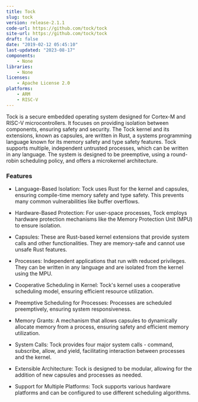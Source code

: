 ```yaml
---
title: Tock
slug: tock
version: release-2.1.1
code-url: https://github.com/tock/tock
site-url: https://github.com/tock/tock
draft: false
date: "2019-02-12 05:45:10"
last-updated: "2023-08-17"
components:
    - None
libraries:
    - None
licenses:
    - Apache License 2.0
platforms:
    - ARM
    - RISC-V
---
```


Tock is a secure embedded operating system designed for Cortex-M and RISC-V microcontrollers. It focuses on providing isolation between components, ensuring safety and security. The Tock kernel and its extensions, known as capsules, are written in Rust, a systems programming language known for its memory safety and type safety features. Tock supports multiple, independent untrusted processes, which can be written in any language. The system is designed to be preemptive, using a round-robin scheduling policy, and offers a microkernel architecture.

<!--more-->

### Features

- Language-Based Isolation: Tock uses Rust for the kernel and capsules, ensuring compile-time memory safety and type safety. This prevents many common vulnerabilities like buffer overflows.

- Hardware-Based Protection: For user-space processes, Tock employs hardware protection mechanisms like the Memory Protection Unit (MPU) to ensure isolation.

- Capsules: These are Rust-based kernel extensions that provide system calls and other functionalities. They are memory-safe and cannot use unsafe Rust features.

- Processes: Independent applications that run with reduced privileges. They can be written in any language and are isolated from the kernel using the MPU.

- Cooperative Scheduling in Kernel: Tock's kernel uses a cooperative scheduling model, ensuring efficient resource utilization.

- Preemptive Scheduling for Processes: Processes are scheduled preemptively, ensuring system responsiveness.

- Memory Grants: A mechanism that allows capsules to dynamically allocate memory from a process, ensuring safety and efficient memory utilization.

- System Calls: Tock provides four major system calls - command, subscribe, allow, and yield, facilitating interaction between processes and the kernel.

- Extensible Architecture: Tock is designed to be modular, allowing for the addition of new capsules and processes as needed.

- Support for Multiple Platforms: Tock supports various hardware platforms and can be configured to use different scheduling algorithms.
